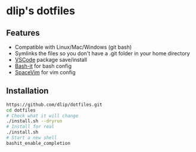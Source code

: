 # dlip's dotfiles

## Features

* Compatible with Linux/Mac/Windows (git bash)
* Symlinks the files so you don't have a .git folder in your home directory
* [VSCode](https://code.visualstudio.com/) package save/install
* [Bash-it](https://github.com/Bash-it/bash-it) for bash config
* [SpaceVim](https://spacevim.org/) for vim config

## Installation

```sh
https://github.com/dlip/dotfiles.git
cd dotfiles
# Check what it will change
./install.sh --dryrun
# Install for real
./install.sh
# Start a new shell
bashit_enable_completion
```